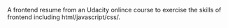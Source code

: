A frontend resume from an Udacity onlince course to exercise the skills of frontend including html/javascript/css/. 